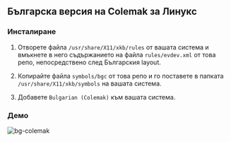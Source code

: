 ## Българска версия на Colemak за Линукс

### Инсталиране

1. Отворете файла ```/usr/share/X11/xkb/rules``` от вашата система и вмъкнете в него съдържанието на файла ```rules/evdev.xml``` от това репо, непосредствено след Българския layout.

2. Копирайте файла ```symbols/bgc``` от това репо и го поставете в папката ```/usr/share/X11/xkb/symbols``` на вашата система.

3. Добавете ```Bulgarian (Colemak)``` към вашата система.

### Демо
![bg-colemak](https://i.imgur.com/vVtdQQZ.png)
